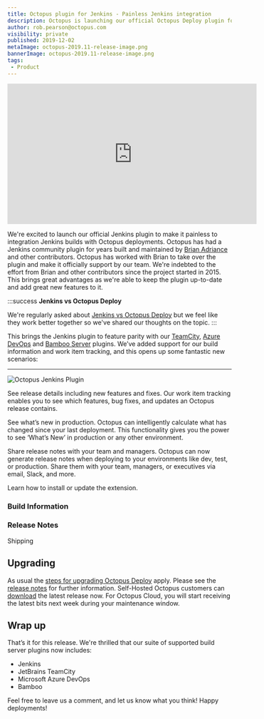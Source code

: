```yaml
---
title: Octopus plugin for Jenkins - Painless Jenkins integration
description: Octopus is launching our official Octopus Deploy plugin for Jenkins automation server making it painless to integration your Jenkins build with Octopus deployments.
author: rob.pearson@octopus.com
visibility: private
published: 2019-12-02
metaImage: octopus-2019.11-release-image.png
bannerImage: octopus-2019.11-release-image.png
tags:
 - Product
---
```


<iframe width="560" height="315" src="https://www.youtube.com/embed/TODO" frameborder="0" allowfullscreen></iframe>

We're excited to launch our official Jenkins plugin to make it painless to integration Jenkins builds with Octopus deployments. Octopus has had a Jenkins community plugin for years built and maintained by [Brian Adriance](https://github.com/badriance) and other contributors. Octopus has worked with Brian to take over the plugin and make it officially support by our team. We're indebted to the effort from Brian and other contributors since the project started in 2015. This brings great advantages as we're able to keep the plugin up-to-date and add great new features to it. 

:::success
**Jenkins vs Octopus Deploy**

We're regularly asked about [Jenkins vs Octopus Deploy](blog/2019-12/jenkins-vs-octopus-deploy/index.md) but we feel like they work better together so we've shared our thoughts on the topic.
:::

This brings the Jenkins plugin to feature parity with our [TeamCity](https://plugins.jetbrains.com/plugin/9038-octopus-deploy-integration/), [Azure DevOps](https://marketplace.visualstudio.com/items?itemName=octopusdeploy.octopus-deploy-build-release-tasks) and [Bamboo Server](https://marketplace.atlassian.com/apps/1217235/octopus-deploy-bamboo-add-on?hosting=server&tab=overview) plugins. We’ve added support for our build information and work item tracking, and this opens up some fantastic new scenarios:



---

![Octopus Jenkins Plugin](octopus-deploy-jenkins-plugin.png "width=600")





See release details including new features and fixes. Our work item tracking enables you to see which features, bug fixes, and updates an Octopus release contains.

See what’s new in production. Octopus can intelligently calculate what has changed since your last deployment. This functionality gives you the power to see ‘What’s New’ in production or any other environment.

Share release notes with your team and managers. Octopus can now generate release notes when deploying to your environments like dev, test, or production. Share them with your team, managers, or executives via email, Slack, and more.

Learn how to install or update the extension.

### Build Information

### Release Notes

Shipping  

## Upgrading

As usual the [steps for upgrading Octopus Deploy](https://octopus.com/docs/administration/upgrading) apply. Please see the [release notes](https://octopus.com/downloads/compare?to=2019.11.0) for further information. Self-Hosted Octopus customers can [download](https://octopus.com/downloads/2019.11.0) the latest release now. For Octopus Cloud, you will start receiving the latest bits next week during your maintenance window. 

## Wrap up

That’s it for this release. We're thrilled that our suite of supported build server plugins now includes: 

- Jenkins
- JetBrains TeamCity
- Microsoft Azure DevOps
- Bamboo

 Feel free to leave us a comment, and let us know what you think! Happy deployments!
